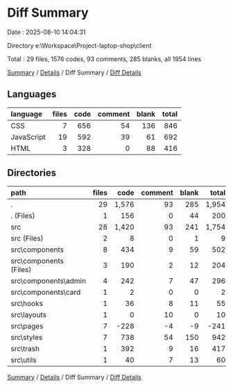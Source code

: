 # Diff Summary

Date : 2025-08-10 14:04:31

Directory e:\\Workspace\\Project-laptop-shop\\client

Total : 29 files,  1576 codes, 93 comments, 285 blanks, all 1954 lines

[Summary](results.md) / [Details](details.md) / Diff Summary / [Diff Details](diff-details.md)

## Languages
| language | files | code | comment | blank | total |
| :--- | ---: | ---: | ---: | ---: | ---: |
| CSS | 7 | 656 | 54 | 136 | 846 |
| JavaScript | 19 | 592 | 39 | 61 | 692 |
| HTML | 3 | 328 | 0 | 88 | 416 |

## Directories
| path | files | code | comment | blank | total |
| :--- | ---: | ---: | ---: | ---: | ---: |
| . | 29 | 1,576 | 93 | 285 | 1,954 |
| . (Files) | 1 | 156 | 0 | 44 | 200 |
| src | 28 | 1,420 | 93 | 241 | 1,754 |
| src (Files) | 2 | 8 | 0 | 1 | 9 |
| src\\components | 8 | 434 | 9 | 59 | 502 |
| src\\components (Files) | 3 | 190 | 2 | 12 | 204 |
| src\\components\\admin | 4 | 242 | 7 | 47 | 296 |
| src\\components\\card | 1 | 2 | 0 | 0 | 2 |
| src\\hooks | 1 | 36 | 8 | 11 | 55 |
| src\\layouts | 1 | 0 | 10 | 0 | 10 |
| src\\pages | 7 | -228 | -4 | -9 | -241 |
| src\\styles | 7 | 738 | 54 | 150 | 942 |
| src\\trash | 1 | 392 | 9 | 16 | 417 |
| src\\utils | 1 | 40 | 7 | 13 | 60 |

[Summary](results.md) / [Details](details.md) / Diff Summary / [Diff Details](diff-details.md)